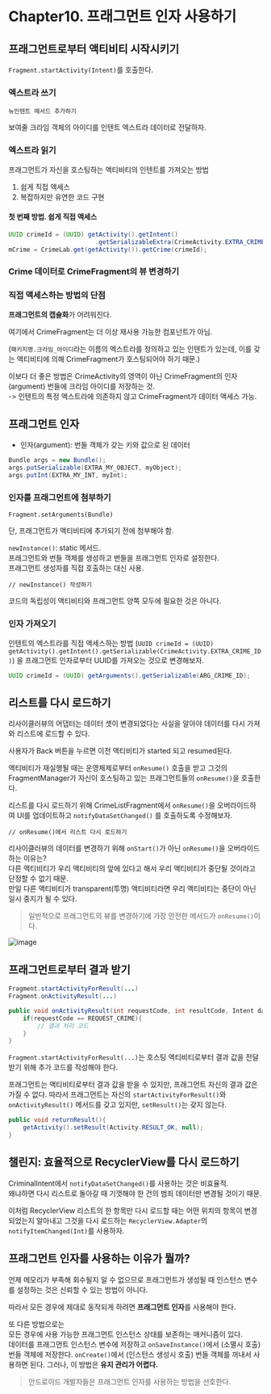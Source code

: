 # Chapter10. 프래그먼트 인자 사용하기

## 프래그먼트로부터 액티비티 시작시키기

`Fragment.startActivity(Intent)`를 호출한다.

### 엑스트라 쓰기

```
뉴인텐트 메서드 추가하기
```

보여줄 크라임 객체의 아이디를 인텐트 엑스트라 데이터로 전달하자.

### 엑스트라 읽기

프래그먼트가 자신을 호스팅하는 액티비티의 인텐트를 가져오는 방법
1. 쉽게 직접 액세스
2. 복잡하지만 유연한 코드 구현

#### 첫 번째 방법. 쉽게 직접 액세스

```java
UUID crimeId = (UUID) getActivity().getIntent()
						.getSerializableExtra(CrimeActivity.EXTRA_CRIME_ID);
mCrime = CrimeLab.get(getActivity()).getCrime(crimeId);
```

### Crime 데이터로 CrimeFragment의 뷰 변경하기

### 직접 액세스하는 방법의 단점

**프래그먼트의 캡슐화**가 어려워진다.

여기에서 CrimeFragment는 더 이상 재사용 가능한 컴포넌트가 아님.  

(`패키지명.크라임_아이디`라는 이름의 엑스트라를 정의하고 있는 인텐트가 있는데, 
이를 갖는 액티비티에 의해 CrimeFragment가 호스팅되어야 하기 때문.)


이보다 더 좋은 방법은 CrimeActivity의 영역이 아닌 CrimeFragment의 인자(argument) 번들에 크라임 아이디를 저장하는 것.  
-> 인텐트의 특정 엑스트라에 의존하지 않고 CrimeFragment가 데이터 액세스 가능.  

## 프래그먼트 인자


- 인자(argument): 번들 객체가 갖는 키와 값으로 된 데이터

```java
Bundle args = new Bundle();
args.putSerializable(EXTRA_MY_OBJECT, myObject);
args.putInt(EXTRA_MY_INT, myInt);
```

### 인자를 프래그먼트에 첨부하기

`Fragment.setArguments(Bundle)`

단, 프래그먼트가 액티비티에 추가되기 전에 첨부해야 함.


`newInstance()`: static 메서드.  
프래그먼트와 번들 객체를 생성하고 번들을 프래그먼트 인자로 설정한다.  
프래그먼트 생성자를 직접 호출하는 대신 사용.


```
// newInstance() 작성하기
```

코드의 독립성이 액티비티와 프래그먼트 양쪽 모두에 필요한 것은 아니다.

### 인자 가져오기

인텐트의 엑스트라를 직접 액세스하는 방법 
(`UUID crimeId = (UUID) getActivity().getIntent().getSerializable(CrimeActivity.EXTRA_CRIME_ID)`) 을 
프래그먼트 인자로부터 UUID를 가져오는 것으로 변경해보자.

```java
UUID crimeId = (UUID) getArguments().getSerializable(ARG_CRIME_ID);
```

## 리스트를 다시 로드하기

리사이클러뷰의 어댑터는 데이터 셋이 변경되었다는 사실을 알아야 데이터를 다시 가져와 리스트에 로드할 수 있다.

사용자가 Back 버튼을 누르면 이전 액티비티가 started 되고 resumed된다.

액티비티가 재실행될 때는 운영체제로부터  `onResume()` 호출을 받고 그것의 FragmentManager가 자신이 호스팅하고 있는 프래그먼트들의 `onResume()`을 호출한다.

리스트를 다시 로드하기 위해 CrimeListFragment에서 `onResume()`을 오버라이드하여 UI를 업데이트하고 `notifyDataSetChanged()` 를 호출하도록 수정해보자.

```
// onResume()에서 리스트 다시 로드하기
```

리사이클러뷰의 데이터를 변경하기 위해 `onStart()`가 아닌 `onResume()`을 오버라이드하는 이유는?    
다른 액티비티가 우리 액티비티의 앞에 있다고 해서 우리 액티비티가 중단될 것이라고 단정할 수 없기 때문.    
만일 다른 액티비티가 transparent(투명) 액티비티라면 우리 액티비티는 중단이 아닌 일시 중지가 될 수 있다.


> 일반적으로 프래그먼트의 뷰를 변경하기에 가장 안전한 메서드가 `onResume()`이다.

![image](https://user-images.githubusercontent.com/38287485/46788029-39894d00-cd74-11e8-93a6-b5c7734cddb0.png)


## 프래그먼트로부터 결과 받기


```java
Fragment.startActivityForResult(...)
Fragment.onActivityResult(...)
```

```java
public void onActivityResult(int requestCode, int resultCode, Intent data){
	if(requestCode == REQUEST_CRIME){
		// 결과 처리 코드
	}
}
```

`Fragment.startActivityForResult(...)`는 호스팅 액티비티로부터 결과 값을 전달받기 위해 추가 코드를 작성해야 한다.

프래그먼트는 액티비티로부터 결과 값을 받을 수 있지만, 프래그먼트 자신의 결과 값은 가질 수 없다.
따라서 프래그먼트는 자신의 `startActivityForResult()`와 `onActivityResult()` 메서드를 갖고 있지만, `setResult()`는 갖지 않는다.

```java
public void returnResult(){
	getActivity().setResult(Activity.RESULT_OK, null);
}
```


## 챌린지: 효율적으로 RecyclerView를 다시 로드하기

CriminalIntent에서 `notifyDataSetChanged()`를 사용하는 것은 비효율적.  
왜냐하면 다시 리스트로 돌아갈 때 기껏해야 한 건의 범죄 데이터만 변경될 것이기 때문.  

이처럼 RecyclerView 리스트의 한 항목만 다시 로드할 때는 
어떤 위치의 항목이 변경되었는지 알아내고 그것을 다시 로드하는
`RecyclerView.Adapter`의 `notifyItemChanged(Int)`를 사용하자.

## 프래그먼트 인자를 사용하는 이유가 뭘까?

언제 메모리가 부족해 회수될지 알 수 없으므로 
프래그먼트가 생성될 때 인스턴스 변수를 설정하는 것은 신뢰할 수 있는 방법이 아니다.

따라서 모든 경우에 제대로 동작되게 하려면 **프래그먼트 인자**를 사용해야 한다.

또 다른 방법으로는   
모든 경우에 사용 가능한 프래그먼트 인스턴스 상태를 보존하는 매커니즘이 있다.  
데이터를 프래그먼트 인스턴스 변수에 저장하고 `onSaveInstance()`에서 (소멸시 호출) 번들 객체에 저장한다. `onCreate()`에서 (인스턴스 생성시 호출) 번들 객체를 꺼내서 사용하면 된다.
그러나, 이 방법은 **유지 관리가 어렵다.**


> 안드로이드 개발자들은 프래그먼트 인자를 사용하는 방법을 선호한다.
